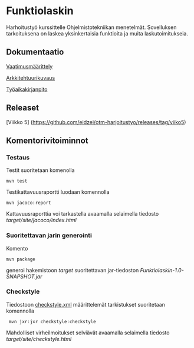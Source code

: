 # Funktiolaskin
Harhoitustyö kurssittelle Ohjelmistotekniikan menetelmät. Sovelluksen 
tarkoituksena on laskea yksinkertaisia funktioita ja muita 
laskutoimitukseia.

## Dokumentaatio

[Vaatimusmäärittely](https://github.com/eidzei/otm-harjoitustyo/blob/master/Funktiolaskin/dokumentointi/vaatimusmaarittely.md)

[Arkkitehtuurikuvaus](https://github.com/eidzei/otm-harjoitustyo/blob/master/Funktiolaskin/dokumentointi/arkkitehtuuri.md)

[Työaikakirjanpito](https://github.com/eidzei/otm-harjoitustyo/blob/master/Funktiolaskin/dokumentointi/tyoaikakirjanpito.md)

## Releaset

[Viikko 5] (https://github.com/eidzei/otm-harjoitustyo/releases/tag/viiko5)

## Komentorivitoiminnot

### Testaus
Testit suoritetaan komenolla

```
mvn test
```
 
Testikattavuusraportti luodaan komennolla

```
mvn jacoco:report
```
 
Kattavuusraporttia voi tarkastella avaamalla selaimella tiedosto 
_target/site/jacoco/index.html_

### Suoritettavan jarin generointi

Komento

```
mvn package
```

generoi hakemistoon _target_ suoritettavan jar-tiedoston _Funktiolaskin-1.0-SNAPSHOT.jar_

### Checkstyle

Tiedostoon [checkstyle.xml](https://github.com/eidzei/otm-harjoitustyo/blob/master/Funktiolaskin/checkstyle.xml) määrittelemät tarkistukset suoritetaan komennolla

```
 mvn jxr:jxr checkstyle:checkstyle
```

Mahdolliset virheilmoitukset selviävät avaamalla selaimella tiedosto _target/site/checkstyle.html_
